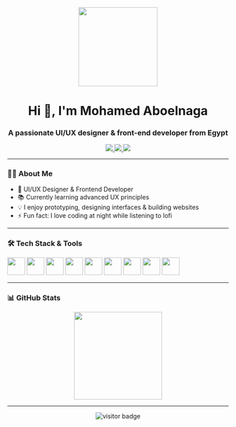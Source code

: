 <div align="center">
  <img src="https://media.giphy.com/media/M9gbBd9nbDrOTu1Mqx/giphy.gif" height="180"/>
</div>

<h1 align="center">Hi 👋, I'm Mohamed Aboelnaga</h1>
<h3 align="center">A passionate UI/UX designer & front-end developer from Egypt</h3>

<p align="center">
  <a href="https://www.instagram.com/moo.naga" target="_blank">
    <img src="https://img.shields.io/badge/Instagram-E4405F?style=for-the-badge&logo=instagram&logoColor=white"/>
  </a>
  <a href="https://t.me/moonaga" target="_blank">
    <img src="https://img.shields.io/badge/Telegram-2CA5E0?style=for-the-badge&logo=telegram&logoColor=white"/>
  </a>
  <a href="https://www.youtube.com/@daqaeq" target="_blank">
    <img src="https://img.shields.io/badge/Youtube-FF0000?style=for-the-badge&logo=youtube&logoColor=white"/>
  </a>
</p>

---

### 👨‍💻 About Me

- 🎨 UI/UX Designer & Frontend Developer  
- 📚 Currently learning advanced UX principles  
- 💡 I enjoy prototyping, designing interfaces & building websites  
- ⚡ Fun fact: I love coding at night while listening to lofi

---

### 🛠️ Tech Stack & Tools

<p align="left">
  <img src="https://cdn.jsdelivr.net/gh/devicons/devicon/icons/html5/html5-original.svg" height="40"/>
  <img src="https://cdn.jsdelivr.net/gh/devicons/devicon/icons/css3/css3-original.svg" height="40"/>
  <img src="https://cdn.jsdelivr.net/gh/devicons/devicon/icons/javascript/javascript-original.svg" height="40"/>
  <img src="https://cdn.jsdelivr.net/gh/devicons/devicon/icons/python/python-original.svg" height="40"/>
  <img src="https://cdn.jsdelivr.net/gh/devicons/devicon/icons/java/java-original.svg" height="40"/>
  <img src="https://cdn.jsdelivr.net/gh/devicons/devicon/icons/dart/dart-original.svg" height="40"/>
  <img src="https://cdn.jsdelivr.net/gh/devicons/devicon/icons/figma/figma-original.svg" height="40"/>
  <img src="https://cdn.jsdelivr.net/gh/devicons/devicon/icons/canva/canva-original.svg" height="40"/>
  <img src="https://cdn.jsdelivr.net/gh/devicons/devicon/icons/git/git-original.svg" height="40"/>
</p>

---

### 📊 GitHub Stats

<p align="center">
  <img src="https://github-readme-streak-stats.herokuapp.com?user=abooelnaga&theme=dark&hide_border=false" height="200" />
</p>

---

<p align="center">
  <img src="https://visitor-badge.laobi.icu/badge?page_id=abooelnaga.abooelnaga" alt="visitor badge"/>
</p>
